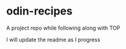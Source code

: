 # odin-recipes
A project repo while following along with TOP

I will update the readme as I progress
